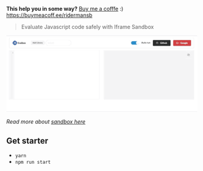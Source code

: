 **This help you in some way?** [Buy me a cofffe][coffee]  :)   
https://buymeacoff.ee/ridermansb

> Evaluate Javascript code safely with Iframe Sandbox

![Demo](demo.gif)

*Read more about [sandbox here][1]*

## Get starter

 - `yarn`
 - `npm run start`

[1]: https://www.html5rocks.com/en/tutorials/security/sandboxed-iframes/
[coffee]: https://buymeacoff.ee/ridermansb
